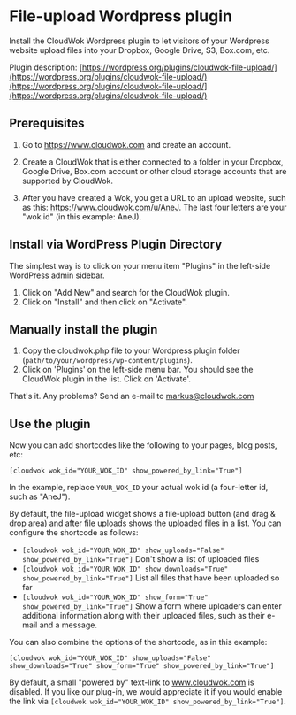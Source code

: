 # File-upload Wordpress plugin

Install the CloudWok Wordpress plugin to let visitors of your Wordpress website upload files into your Dropbox, Google Drive, S3, Box.com, etc.

Plugin description: [https://wordpress.org/plugins/cloudwok-file-upload/](https://wordpress.org/plugins/cloudwok-file-upload/)(https://wordpress.org/plugins/cloudwok-file-upload/](https://wordpress.org/plugins/cloudwok-file-upload/)

## Prerequisites

1. Go to https://www.cloudwok.com and create an account.

2. Create a CloudWok that is either connected to a folder in your Dropbox, Google Drive, Box.com account or other cloud storage accounts that are supported by CloudWok.

3. After you have created a Wok, you get a URL to an upload website, such as this: https://www.cloudwok.com/u/AneJ. The last four letters are your "wok id" (in this example: AneJ).

## Install via WordPress Plugin Directory

The simplest way is to click on your menu item "Plugins" in the left-side WordPress admin sidebar.
1. Click on "Add New" and search for the CloudWok plugin.
2. Click on "Install" and then click on "Activate".

## Manually install the plugin

1. Copy the cloudwok.php file to your Wordpress plugin folder (`path/to/your/wordpress/wp-content/plugins`).
2. Click on 'Plugins' on the left-side menu bar. You should see the CloudWok plugin in the list. Click on 'Activate'.

That's it. Any problems? Send an e-mail to markus@cloudwok.com

## Use the plugin

Now you can add shortcodes like the following to your pages, blog posts, etc:

`[cloudwok wok_id="YOUR_WOK_ID" show_powered_by_link="True"]`

In the example, replace `YOUR_WOK_ID` your actual wok id (a four-letter id, such as "AneJ").

By default, the file-upload widget shows a file-upload button (and drag & drop area) and after file uploads shows the uploaded files in a list. You can configure the shortcode as follows:

* `[cloudwok wok_id="YOUR_WOK_ID" show_uploads="False" show_powered_by_link="True"]` Don't show a list of uploaded files
* `[cloudwok wok_id="YOUR_WOK_ID" show_downloads="True" show_powered_by_link="True"]` List all files that have been uploaded so far
* `[cloudwok wok_id="YOUR_WOK_ID" show_form="True" show_powered_by_link="True"]` Show a form where uploaders can enter additional information along with their uploaded files, such as their e-mail and a message.

You can also combine the options of the shortcode, as in this example:

`[cloudwok wok_id="YOUR_WOK_ID" show_uploads="False" show_downloads="True" show_form="True" show_powered_by_link="True"]`

By default, a small "powered by" text-link to www.cloudwok.com is disabled. If you like our plug-in, we would appreciate it if you would enable the link via `[cloudwok wok_id="YOUR_WOK_ID" show_powered_by_link="True"]`.
